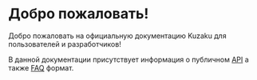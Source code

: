 # Добро пожаловать!

Добро пожаловать на официальную документацию Kuzaku для пользователей и разработчиков!

В данной документации присутствует информация о публичном [API](get-started/public-api.md) а также [FAQ](faq.md) формат.

